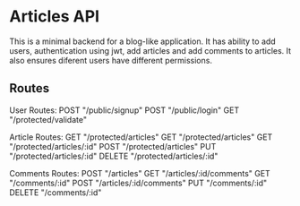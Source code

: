 # Articles API

This is a minimal backend for a blog-like application.
It has ability to add users, authentication using jwt, add articles and add comments to articles.
It also ensures diferent users have different permissions.

## Routes

User Routes:
POST "/public/signup"
POST "/public/login"
GET "/protected/validate"

Article Routes:
GET "/protected/articles"
GET "/protected/articles"
GET "/protected/articles/:id"
POST "/protected/articles"
PUT "/protected/articles/:id"
DELETE "/protected/articles/:id"

Comments Routes:
POST "/articles"
GET "/articles/:id/comments"
GET "/comments/:id"
POST "/articles/:id/comments"
PUT "/comments/:id"
DELETE "/comments/:id"
